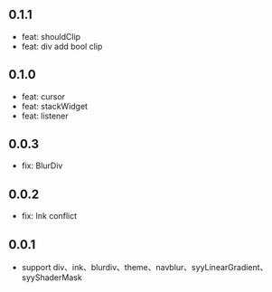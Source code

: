 ## 0.1.1
- feat: shouldClip
- feat: div add bool clip

## 0.1.0
- feat: cursor
- feat: stackWidget
- feat: listener

## 0.0.3
- fix: BlurDiv

## 0.0.2
- fix: Ink conflict

## 0.0.1

- support div、ink、blurdiv、theme、navblur、syyLinearGradient、syyShaderMask
